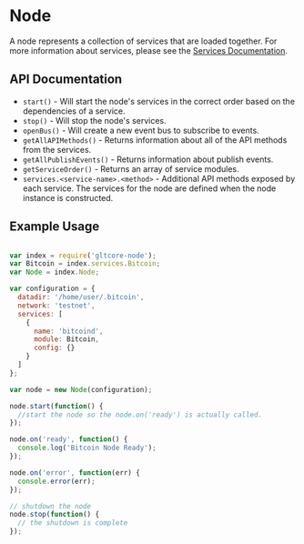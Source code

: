 # Node
A node represents a collection of services that are loaded together. For more information about services, please see the [Services Documentation](services.md).

## API Documentation
- `start()` - Will start the node's services in the correct order based on the dependencies of a service.
- `stop()` - Will stop the node's services.
- `openBus()` - Will create a new event bus to subscribe to events.
- `getAllAPIMethods()` - Returns information about all of the API methods from the services.
- `getAllPublishEvents()` - Returns information about publish events.
- `getServiceOrder()` - Returns an array of service modules.
- `services.<service-name>.<method>` - Additional API methods exposed by each service. The services for the node are defined when the node instance is constructed.

## Example Usage

```js

var index = require('gltcore-node');
var Bitcoin = index.services.Bitcoin;
var Node = index.Node;

var configuration = {
  datadir: '/home/user/.bitcoin',
  network: 'testnet',
  services: [
    {
      name: 'bitcoind',
      module: Bitcoin,
      config: {}
    }
  ]
};

var node = new Node(configuration);

node.start(function() {
  //start the node so the node.on('ready') is actually called. 
});

node.on('ready', function() {
  console.log('Bitcoin Node Ready');
});

node.on('error', function(err) {
  console.error(err);
});

// shutdown the node
node.stop(function() {
  // the shutdown is complete
});
```
